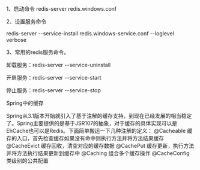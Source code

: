 1、启动命令
redis-server redis.windows.conf


2、设置服务命令

redis-server --service-install redis.windows-service.conf --loglevel verbose

3、常用的redis服务命令。

卸载服务：redis-server --service-uninstall

开启服务：redis-server --service-start

停止服务：redis-server --service-stop




Spring中的缓存
 

Spring从3.1版本开始就引入了基于注解的缓存支持，到现在已经发展的相当稳定了。Spring主要提供的是基于JSR107的抽象，对于缓存的具体实现可以是EhCache也可以是Redis。下面简单搬运一下几种注解的定义：
@Cacheable  缓存的入口，首先检查缓存如果没有命中则执行方法并将方法结果缓存
@CacheEvict  缓存回收，清空对应的缓存数据
@CachePut   缓存更新，执行方法并将方法执行结果更新到缓存中
@Caching    组合多个缓存操作
@CacheConfig 类级别的公共配置